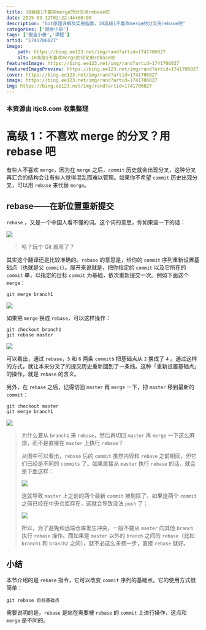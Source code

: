 ```yaml
---
title: 10高级1不喜欢merge的分叉用rebase吧
date: 2025-03-12T02:22:44+08:00
description: "Git原理详解及实用指南，10高级1不喜欢merge的分叉用rebase吧"
categories: ['掘金小册']
tags: ['掘金小册','课程']
artid: "1741706027"
image:
    path: https://bing.ee123.net/img/rand?artid=1741706027
    alt: 10高级1不喜欢merge的分叉用rebase吧
featuredImage: https://bing.ee123.net/img/rand?artid=1741706027
featuredImagePreview: https://bing.ee123.net/img/rand?artid=1741706027
cover: https://bing.ee123.net/img/rand?artid=1741706027
image: https://bing.ee123.net/img/rand?artid=1741706027
img: https://bing.ee123.net/img/rand?artid=1741706027
---
```


### 本资源由 itjc8.com 收集整理
# 高级 1：不喜欢 merge 的分叉？用 rebase 吧

有些人不喜欢 `merge`，因为在 `merge` 之后，`commit` 历史就会出现分叉，这种分叉再汇合的结构会让有些人觉得混乱而难以管理。如果你不希望 `commit` 历史出现分叉，可以用 `rebase` 来代替 `merge`。

## rebase——在新位置重新提交

`rebase` ，又是一个中国人看不懂的词。这个词的意思，你如果查一下的话：

![](https://user-gold-cdn.xitu.io/2017/11/21/15fdea7b6422ac3a?w=160&h=128&f=jpeg&s=8608)

> 哈？玩个 Git 就弯了？

其实这个翻译还是比较准确的。`rebase` 的意思是，给你的 `commit` 序列重新设置基础点（也就是父 `commit`）。展开来说就是，把你指定的 `commit` 以及它所在的 `commit` 串，以指定的目标 `commit` 为基础，依次重新提交一次。例如下面这个 `merge`：

```shell
git merge branch1
```

![](https://user-gold-cdn.xitu.io/2017/11/21/15fdea7b6646a1f3?w=640&h=454&f=gif&s=175263)

如果把 `merge` 换成 `rebase`，可以这样操作：

```shell
git checkout branch1
git rebase master
```

![](https://user-gold-cdn.xitu.io/2017/11/30/1600abd620a8e28c?w=698&h=518&f=gif&s=337134)

可以看出，通过 `rebase`，`5` 和 `6` 两条 `commit`s 把基础点从 `2` 换成了 `4` 。通过这样的方式，就让本来分叉了的提交历史重新回到了一条线。这种「重新设置基础点」的操作，就是 `rebase` 的含义。

另外，在 `rebase` 之后，记得切回 `master` 再 `merge` 一下，把 `master` 移到最新的 `commit`：

```shell
git checkout master
git merge branch1
```

![](https://user-gold-cdn.xitu.io/2017/12/2/160149e054fe485c?w=706&h=456&f=gif&s=207406)

> 为什么要从 `branch1` 来 `rebase`，然后再切回 `master` 再 `merge` 一下这么麻烦，而不是直接在 `master` 上执行 `rebase`？
>
> 从图中可以看出，`rebase` 后的 `commit` 虽然内容和 `rebase` 之前相同，但它们已经是不同的 `commits` 了。如果直接从 `master` 执行 `rebase` 的话，就会是下面这样：
>
> ![](https://user-gold-cdn.xitu.io/2017/12/2/16014b5a6919c0b7?w=650&h=428&f=gif&s=173918)
>
> 这就导致 `master` 上之前的两个最新 `commit` 被剔除了。如果这两个 `commit` 之前已经在中央仓库存在，这就会导致没法 `push` 了：
>
> ![](https://user-gold-cdn.xitu.io/2017/12/2/16014bc64d4337f8?w=643&h=640&f=jpeg&s=58468)
> 
> 所以，为了避免和远端仓库发生冲突，一般不要从 `master` 向其他 `branch` 执行 `rebase` 操作。而如果是 `master` 以外的 `branch` 之间的 `rebase`（比如 `branch1` 和 `branch2` 之间），就不必这么多费一步，直接 `rebase` 就好。

## 小结

本节介绍的是 `rebase` 指令，它可以改变 `commit` 序列的基础点。它的使用方式很简单：

```shell
git rebase 目标基础点
```

需要说明的是，`rebase` 是站在需要被 `rebase` 的 `commit` 上进行操作，这点和 `merge` 是不同的。